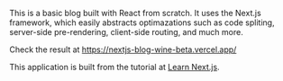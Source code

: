 This is a basic blog built with React from scratch.
It uses the Next.js framework, which easily abstracts optimazations such as code spliting, server-side pre-rendering, client-side routing, and much more.

Check the result at https://nextjs-blog-wine-beta.vercel.app/


This application is built from the tutorial at [Learn Next.js](https://nextjs.org/learn/basics/create-nextjs-app).
